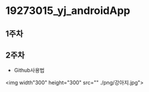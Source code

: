 # 19273015_yj_androidApp

## 1주차

## 2주차
  - Github사용법

<img width"300" height="300" src="" ./png/강아지.jpg"></img>
